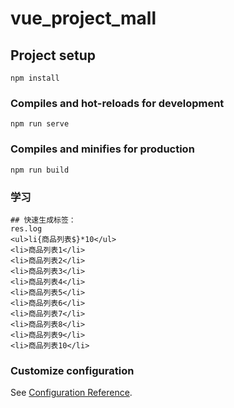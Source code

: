 # vue_project_mall

## Project setup
```
npm install
```

### Compiles and hot-reloads for development
```
npm run serve
```

### Compiles and minifies for production
```
npm run build
```
### 学习
```angular2html
## 快速生成标签：
res.log
<ul>li{商品列表$}*10</ul>
<li>商品列表1</li>
<li>商品列表2</li>
<li>商品列表3</li>
<li>商品列表4</li>
<li>商品列表5</li>
<li>商品列表6</li>
<li>商品列表7</li>
<li>商品列表8</li>
<li>商品列表9</li>
<li>商品列表10</li>
```
### Customize configuration
See [Configuration Reference](https://cli.vuejs.org/config/).
